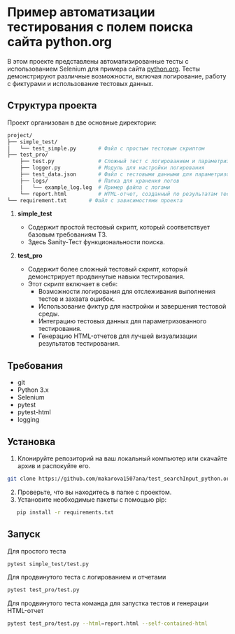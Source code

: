 # Пример автоматизации тестирования с полем поиска сайта python.org

В этом проекте представлены автоматизированные тесты с использованием Selenium для примера сайта [python.org](https://www.python.org/). Тесты демонстрируют различные возможности, включая логирование, работу с фиктурами и использование тестовых данных.

## Структура проекта

Проект организован в две основные директории:
```bash
project/
├── simple_test/
│   └── test_simple.py       # Файл с простым тестовым скриптом
├── test_pro/
    ├── test.py              # Сложный тест с логированием и параметризованным тестированием
    ├── logger.py            # Модуль для настройки логирования
    ├── test_data.json       # Файл с тестовыми данными для параметризованного тестирования
    ├── logs/                # Папка для хранения логов
    │   └── example_log.log  # Пример файла с логами
    └── report.html          # HTML-отчет, созданный по результатам тестирования
└── requirement.txt       # Файл с зависимостями проекта
```

1. **simple_test**
   - Содержит простой тестовый скрипт, который соответствует базовым требованиям ТЗ.
   - Здесь Sanity-Тест функциональности поиска.

2. **test_pro**
   - Содержит более сложный тестовый скрипт, который демонстрирует продвинутые навыки тестирования.
   - Этот скрипт включает в себя:
     - Возможности логирования для отслеживания выполнения тестов и захвата ошибок.
     - Использование фиктур для настройки и завершения тестовой среды.
     - Интеграцию тестовых данных для параметризованного тестирования.
     - Генерацию HTML-отчетов для лучшей визуализации результатов тестирования.

## Требования
- git
- Python 3.x
- Selenium
- pytest
- pytest-html 
- logging 

## Установка

1. Клонируйте репозиторий на ваш локальный компьютер или скачайте архив и распокуйте его.
```bash
git clone https://github.com/makarova1507ana/test_searchInput_python.org.git
```
2. Проверьте, что вы находитесь в папке с проектом.
3. Установите необходимые пакеты с помощью pip:
```bash
   pip install -r requirements.txt
```


## Запуск
Для простого теста
```bash
pytest simple_test/test.py 
```
Для продвинутого теста с логированием и отчетами
```bash
pytest test_pro/test.py
```
 Для продвинутого теста команда для запустка тестов и генерации HTML-отчет
```bash
pytest test_pro/test.py --html=report.html --self-contained-html 
  ```
